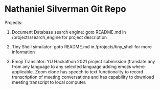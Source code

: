 # Nathaniel Silverman Git Repo

Projects:
  1) Document Database search engine: goto README.md in /projects/search_engine for project description

  2) Tiny Shell simulator: goto README.md in /projects/tiny_shell for more information

  3) Emoji Translator: YU Hackathon 2021 project submission (translate any from any language to any selected language adding emojis where applicable. Zoom clone has speech to text functionality to record transcription of meeting conversations and has capability to download meeting transcript to local computer.
